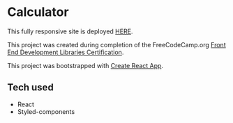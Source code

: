 # Calculator

This fully responsive site is deployed [HERE](https://cscolley.github.io/react-calculator).

This project was created during completion of the FreeCodeCamp.org [Front End Development Libraries Certification](https://www.freecodecamp.org/certification/chriscolley/front-end-development-libraries).

This project was bootstrapped with [Create React App](https://github.com/facebook/create-react-app).

## Tech used

- React
- Styled-components

